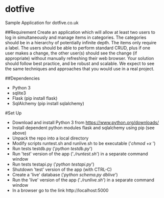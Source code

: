 # dotfive
Sample Application for dotfive.co.uk

##Requirement
Create an application which will allow at least two users to log in simultaneously and manage items in categories. The categories should be in a hierarchy of potentially infinite depth. The items only require a label.
The users should be able to perform standard CRUD, plus if one user makes a change, the other user(s) should see the change (if appropriate) without manually refreshing their web browser.
Your solution should follow best practice, and be robust and scalable. We expect to see the same techniques and approaches that you would use in a real project.

##Dependencies
- Python 3
- sqlite3
- Flask (pip install flask)
- SqlAlchemy (pip install sqlalchemy)

#Set Up
- Download and install Python 3 from https://www.python.org/downloads/
- Install dependent python modules flask and sqlalchemy using pip (see above)
- Unpack the repo into a local directory
- Modify scripts runtest.sh and runlive.sh to be executable ('*chmod +x <scriptname>*')
- Run tests testdb.py ('*python testdb.py*')
- Run 'test' version of the app ('*./runtest.sh*') in a separate command window
- Run tests testapi.py ('*python testapi.py*')
- Shutdown 'test' version of the app (with CTRL-C)
- Create a 'live' database ('*python schema.py dblive*')
- Run the 'live' version of the app ('*./runlive.sh*') in a separate command window
- In a browser go to the link http://localhost:5000
